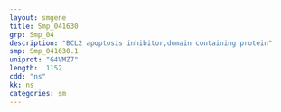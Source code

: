 ```yaml
---
layout: smgene
title: Smp_041630
grp: Smp_04
description: "BCL2 apoptosis inhibitor,domain containing protein"
smp: Smp_041630.1
uniprot: "G4VMZ7"
length:  1152
cdd: "ns"
kk: ns
categories: sm
---
```


